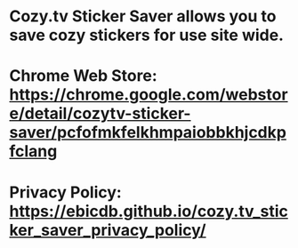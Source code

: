 # Cozy.tv Sticker Saver allows you to save cozy stickers for use site wide.

# Chrome Web Store: https://chrome.google.com/webstore/detail/cozytv-sticker-saver/pcfofmkfelkhmpaiobbkhjcdkpfclang

# Privacy Policy: https://ebicdb.github.io/cozy.tv_sticker_saver_privacy_policy/